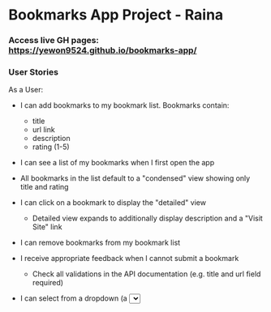 # Bookmarks App Project - Raina

### Access live GH pages:  https://yewon9524.github.io/bookmarks-app/

### User Stories
As a User:
- I can add bookmarks to my bookmark list. Bookmarks contain:
  - title
  - url link
  - description
  - rating (1-5)
  
- I can see a list of my bookmarks when I first open the app
 - All bookmarks in the list default to a "condensed" view showing only title and rating

- I can click on a bookmark to display the "detailed" view
  - Detailed view expands to additionally display description and a "Visit Site" link

- I can remove bookmarks from my bookmark list

- I receive appropriate feedback when I cannot submit a bookmark
  - Check all validations in the API documentation (e.g. title and url field required)

- I can select from a dropdown (a <select> element) a "minimum rating" to filter the list by all bookmarks rated at or above the chosen selection
